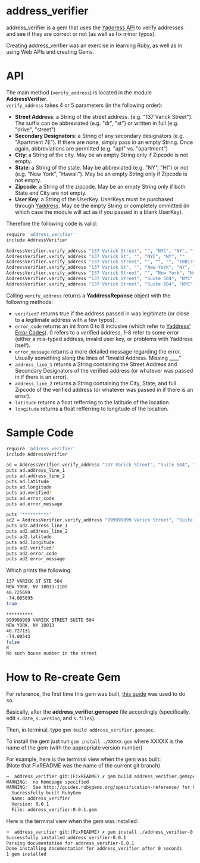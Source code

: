 # address_verifier

address_verifier is a gem that uses the [Yaddress API](http://www.yaddress.net/Home/WebApi) to verify addresses and see if they are correct or not (as well as fix minor typos).

Creating address_verifier was an exercise in learning Ruby, as well as in using Web APIs and creating Gems. 

# API

The main method (`verify_address`) is located in the module **AddressVerifier**.  
`verify_address` takes 4 or 5 parameters (in the following order):
- **Street Address**: a String of the street address. (e.g. "137 Varick Street"). The suffix can be abbreviated (e.g. "dr", "st") or written in full (e.g. "drive", "street")
- **Secondary Designators**: a String of any secondary designators (e.g. "Apartment 7E"). If there are none, simply pass in an empty String. Once again, abbreviations are permitted (e.g. "apt" vs. "apartment")
- **City**: a String of the city. May be an empty String only if Zipcode is not empty.
- **State**: a String of the state. May be abbreviated (e.g. "NY", "HI") or not (e.g. "New York", "Hawaii"). May be an empty String only if Zipcode is not empty.
- **Zipcode**: a String of the zipcode. May be an empty String only if both State and City are not empty.
- **User Key**: a String of the UserKey. UserKeys must be purchased through [Yaddress](http://www.yaddress.net/Home/Pricing). May be the empty String or completely ommitted (in which case the module will act as if you passed in a blank UserKey).

Therefore the following code is valid:  
```sh
require 'address_verifier'
include AddressVerifier

AddressVerifier.verify_address "137 Varick Street", "", "NYC", "NY", ""  
AddressVerifier.verify_address "137 Varick St", "", "NYC", "NY", ""  
AddressVerifier.verify_address "137 Varick Street", "", "", "", "10013"  
AddressVerifier.verify_address "137 Varick St", "", "New York", "NY", ""  
AddressVerifier.verify_address "137 Varick Street", "", "New York", "New York", "10013"  
AddressVerifier.verify_address "137 Varick Street", "Suite 504", "NYC", "NY", ""   
AddressVerifier.verify_address "137 Varick Street", "Suite 504", "NYC", "NY", "", ""  
```

Calling `verify_address` returns a **YaddressReponse** object with the following methods:
- `verified?` returns true if the address passed in was legitimate (or close to a legitimate address with a few typos).
- `error_code` returns an int from 0 to 8 inclusive (which refer to [Yaddress' Error Codes](http://www.yaddress.net/Home/WebApi)). 0 refers to a verified address, 1-8 refer to some error (either a mis-typed address, invalid user key, or problems with Yaddress itself).
- `error_message` returns a more detailed message regarding the error. Usually something along the lines of "Invalid Address. Missing ____"
- `address_line_1` returns a String containing the Street Address and Secondary Designators of the verified address (or whatever was passed in if there is an error).
- `address_line_2` returns a String containing the City, State, and full Zipcode of the verified address (or whatever was passed in if there is an error).
- `latitude` returns a float refferring to the latitude of the location.
- `longitude` returns a float refferring to longitude of the location.

# Sample Code
```sh
require 'address_verifier'
include AddressVerifier

ad = AddressVerifier.verify_address "137 Varick Street", "Suite 504", "NYC", "NY", ""
puts ad.address_line_1
puts ad.address_line_2
puts ad.latitude
puts ad.longitude
puts ad.verified?
puts ad.error_code
puts ad.error_message

puts '**********'
ad2 = AddressVerifier.verify_address "999999999 Varick Street", "Suite 504", "NYC", "NY", ""
puts ad2.address_line_1
puts ad2.address_line_2
puts ad2.latitude
puts ad2.longitude
puts ad2.verified?
puts ad2.error_code
puts ad2.error_message
```

Which prints the following:
```sh
137 VARICK ST STE 504
NEW YORK, NY 10013-1105
40.725699
-74.005895
true

**********
999999999 VARICK STREET SUITE 504
NEW YORK, NY 10013
40.727131
-74.00543
false
8
No such house number in the street
```

# How to Re-create Gem
For reference, the first time this gem was built, [this guide](http://guides.rubygems.org/make-your-own-gem/) was used to do so.

Basically, alter the **address_verifier.gemspec** file accordingly (specifically, edit `s.date`, `s.version`, and `s.files`).

Then, in terminal, type `gem build address_verifier.gemspec`.

To install the gem just run `gem install ./XXXXX.gem` where XXXXX is the name of the gem (with the appropriate version number)

For example, here is the terminal view when the gem was built:  
(Note that FixREADME was the name of the current git branch)
```sh
➜  address_verifier git:(FixREADME) ✗ gem build address_verifier.gemspec
WARNING:  no homepage specified
WARNING:  See http://guides.rubygems.org/specification-reference/ for help
  Successfully built RubyGem
  Name: address_verifier
  Version: 0.0.1
  File: address_verifier-0.0.1.gem
```

Here is the terminal view when the gem was installed:
```sh
➜  address_verifier git:(FixREADME) ✗ gem install ./address_verifier-0.0.1.gem
Successfully installed address_verifier-0.0.1
Parsing documentation for address_verifier-0.0.1
Done installing documentation for address_verifier after 0 seconds
1 gem installed
```